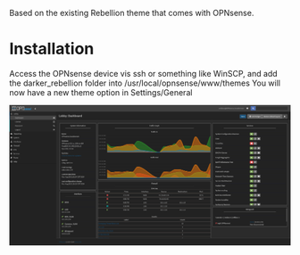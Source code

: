 Based on the existing Rebellion theme that comes with OPNsense.

# Installation
Access the OPNsense device vis ssh or something like WinSCP, and add the darker_rebellion folder into /usr/local/opnsense/www/themes
You will now have a new theme option in Settings/General

![Dashboard](https://raw.githubusercontent.com/dcquence/opnsense-recolor/main/dashboard.png)
 
